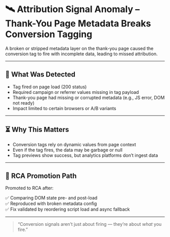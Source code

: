 # 🛰️ Attribution Signal Anomaly – Thank-You Page Metadata Breaks Conversion Tagging

A broken or stripped metadata layer on the thank-you page caused the conversion tag to fire with incomplete data, leading to missed attribution.

---

## 🧪 What Was Detected

- Tag fired on page load (200 status)  
- Required campaign or referrer values missing in tag payload  
- Thank-you page had missing or corrupted metadata (e.g., JS error, DOM not ready)  
- Impact limited to certain browsers or A/B variants

---

## ⏳ Why This Matters

- Conversion tags rely on dynamic values from page context  
- Even if the tag fires, the data may be garbage or null  
- Tag previews show success, but analytics platforms don’t ingest data

---

## 🔁 RCA Promotion Path

Promoted to RCA after:

✅ Comparing DOM state pre- and post-load  
✅ Reproduced with broken metadata config  
✅ Fix validated by reordering script load and async fallback

---
> “Conversion signals aren’t just about firing — they’re about *what* you fire.”

